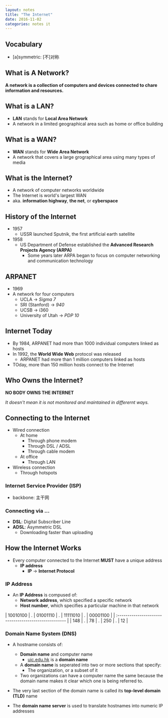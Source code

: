 ```yaml
---
layout: notes
title: "The Internet"
date: 2016-11-02
categories: notes it
---
```


## Vocabulary

- [a]symmetric: [不]对称

## What is A Network?

**A network is a collection of computers and devices connected to chare information and resources.**

## What is a LAN?

- **LAN** stands for **Local Area Network**
- A network in a limited geographical area such as home or office building

## What is a WAN?

- **WAN** stands for **Wide Area Network**
- A network that covers a large grographical area using many types of media

## What is the Internet?

- A network of computer networks worldwide
- The Internet is world's largest WAN
- aka. **information highway**, **the net**, or **cyberspace**

## History of the Internet

- 1957
    - USSR launched Sputnik, the first artificial earth satellite
- 1958
    - US Department of Defense established the **Advanced Research Projects Agency (ARPA)**
        - Some years later ARPA began to focus on computer networking and communication technology
## ARPANET

- 1969
- A network for four computers
    - UCLA -> *Sigma 7*
    - SRI (Stanford) -> *940*
    - UCSB -> i360
    - University of Utah -> *PDP 10*
## Internet Today

- By 1984, ARPANET had more than 1000 individual computers linked as hosts
- In 1992, the **World Wide Web** protocol was released
    - ARPANET had more than 1 million computers linked as hosts
- TOday, more than 150 million hosts connect to the Internet

## Who Owns the Internet?

**NO BODY OWNS THE INTERNET**

*It doesn't mean it is not monitored and maintained in differernt ways.*

## Connecting to the Internet

- Wired connection
    - At home
        - Through phone modem
        - Through DSL / ADSL
        - Through cable modem
    - At office
        - Through LAN
- Wireless connection
    - Through hotspots

### Internet Service Provider (ISP)

- backbone: 主干网

### Connecting via ...

- **DSL**: Digital Subscriber Line
- **ADSL**: Asymmetric DSL
    - Downloading faster than uploading

## How the Internet Works

- Every computer connected to the Internet **MUST** have a unique address
    - **IP address**
        - **IP** -> **Internet Protocol**

### IP Address

- An **IP Address** is compused of:
    - **Network address**, which specified a specific network
    - **Host number**, which specifies a particular machine in that network

| 10010100 | . | 01001110 | . | 11111010 | . | 00001100 |
| :---------------------------------------------------- |
| 148      | . | 78       | . | 250      | . | 12       |

### Domain Name System (DNS)

- A hostname consists of:
    - **Domain name** and computer name
        - [uic.edu.hk](http://uic.edu.hk) is a **domain name**
    - A **domain name** is seperated into two or more sections that specify:
        - The organization, or a subset of it
    - Two organizations can have a computer name the same because the domain name makes it clear which one is being referred to.

- The very last section of the domain name is called its **top-level domain (TLD)** name
- The **domain name server** is used to translate hostnames into numeric IP addresses
